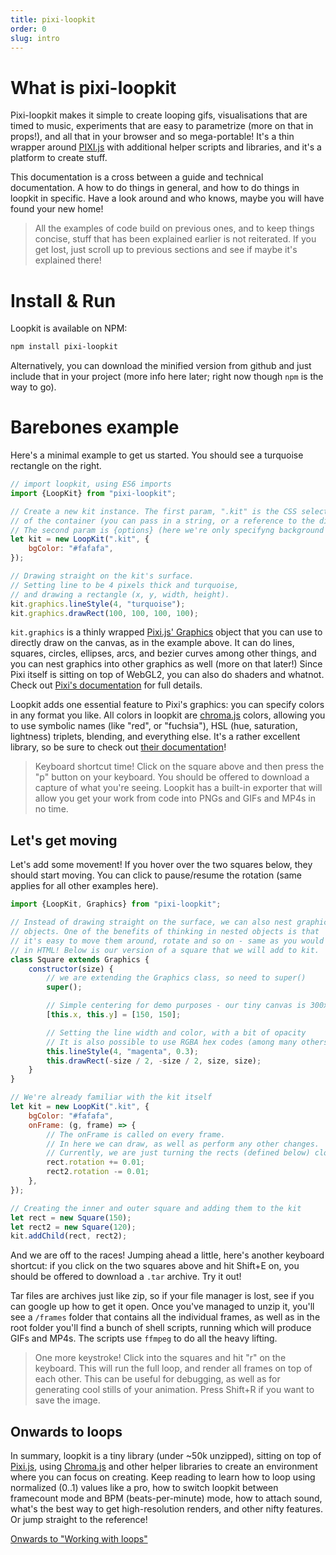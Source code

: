 ```yaml
---
title: pixi-loopkit
order: 0
slug: intro
---
```


# What is pixi-loopkit

Pixi-loopkit makes it simple to create looping gifs, visualisations that are timed to music, experiments that are easy to parametrize (more on that in props!), and all that in your browser and so mega-portable! It's a thin wrapper around [PIXI.js](https://pixijs.io/) with additional helper scripts and libraries, and it's a platform to create stuff.

This documentation is a cross between a guide and technical documentation. A how to do things in general, and how to do things in loopkit in specific. Have a look around and who knows, maybe you will have found your new home!

> All the examples of code build on previous ones, and to keep things concise, stuff that has been explained earlier is not reiterated. If you get lost, just scroll up to previous sections and see if maybe it's explained there!

# Install & Run

Loopkit is available on NPM:

```bash
npm install pixi-loopkit
```

Alternatively, you can download the minified version from github and just include that in your project (more info here later; right now though `npm` is the way to go).

# Barebones example

Here's a minimal example to get us started. You should see a turquoise rectangle on the right.

```javascript
// import loopkit, using ES6 imports
import {LoopKit} from "pixi-loopkit";

// Create a new kit instance. The first param, ".kit" is the CSS selector
// of the container (you can pass in a string, or a reference to the div.
// The second param is {options} (here we're only specifyng background color).
let kit = new LoopKit(".kit", {
    bgColor: "#fafafa",
});

// Drawing straight on the kit's surface.
// Setting line to be 4 pixels thick and turquoise,
// and drawing a rectangle (x, y, width, height).
kit.graphics.lineStyle(4, "turquoise");
kit.graphics.drawRect(100, 100, 100, 100);
```

`kit.graphics` is a thinly wrapped [Pixi.js' Graphics](http://pixijs.download/release/docs/PIXI.Graphics.html) object that you can use to directly draw on the canvas, as in the example above. It can do lines, squares, circles, ellipses, arcs, and bezier curves among other things, and you can nest graphics into other graphics as well (more on that later!) Since Pixi itself is sitting on top of WebGL2, you can also do shaders and whatnot. Check out [Pixi's documentation](http://pixijs.download/release/docs/PIXI.Graphics.html) for full details.

Loopkit adds one essential feature to Pixi's graphics: you can specify colors in any format you like. All colors in loopkit are [chroma.js](https://gka.github.io/chroma.js/) colors, allowing you to use symbolic names (like "red", or "fuchsia"), HSL (hue, saturation, lightness) triplets, blending, and everything else. It's a rather excellent library, so be sure to check out [their documentation](https://gka.github.io/chroma.js/)!

> Keyboard shortcut time! Click on the square above and then press the "p" button on your keyboard. You should be offered to download a capture of what you're seeing. Loopkit has a built-in exporter that will allow you get your work from code into PNGs and GIFs and MP4s in no time.

## Let's get moving

Let's add some movement! If you hover over the two squares below, they should start moving. You can click to pause/resume the rotation (same applies for all other examples here).

```javascript
import {LoopKit, Graphics} from "pixi-loopkit";

// Instead of drawing straight on the surface, we can also nest graphics
// objects. One of the benefits of thinking in nested objects is that
// it's easy to move them around, rotate and so on - same as you would
// in HTML! Below is our version of a square that we will add to kit.
class Square extends Graphics {
    constructor(size) {
        // we are extending the Graphics class, so need to super()
        super();

        // Simple centering for demo purposes - our tiny canvas is 300x300
        [this.x, this.y] = [150, 150];

        // Setting the line width and color, with a bit of opacity
        // It is also possible to use RGBA hex codes (among many others)
        this.lineStyle(4, "magenta", 0.3);
        this.drawRect(-size / 2, -size / 2, size, size);
    }
}

// We're already familiar with the kit itself
let kit = new LoopKit(".kit", {
    bgColor: "#fafafa",
    onFrame: (g, frame) => {
        // The onFrame is called on every frame.
        // In here we can draw, as well as perform any other changes.
        // Currently, we are just turning the rects (defined below) clockwise and counter
        rect.rotation += 0.01;
        rect2.rotation -= 0.01;
    },
});

// Creating the inner and outer square and adding them to the kit
let rect = new Square(150);
let rect2 = new Square(120);
kit.addChild(rect, rect2);
```

And we are off to the races! Jumping ahead a little, here's another keyboard shortcut: if you click on the two squares above and hit Shift+E on, you should be offered to download a `.tar` archive. Try it out!

Tar files are archives just like zip, so if your file manager is lost, see if you can google up how to get it open. Once you've managed to unzip it, you'll see a `/frames` folder that contains all the individual frames, as well as in the root folder you'll find a bunch of shell scripts, running which will produce GIFs and MP4s. The scripts use `ffmpeg` to do all the heavy lifting.

> One more keystroke! Click into the squares and hit "r" on the keyboard. This will run the full loop, and render all frames on top of each other. This can be useful for debugging, as well as for generating cool stills of your animation. Press Shift+R if you want to save the image.

## Onwards to loops

In summary, loopkit is a tiny library (under ~50k unzipped), sitting on top of [Pixi.js](https://www.pixijs.com/), using [Chroma.js](https://gka.github.io/chroma.js/) and other helper libraries to create an environment where you can focus on creating. Keep reading to learn how to loop using normalized (0..1) values like a pro, how to switch loopkit between framecount mode and BPM (beats-per-minute) mode, how to attach sound, what's the best way to get high-resolution renders, and other nifty features. Or jump straight to the reference!

[Onwards to "Working with loops"](/loops)
